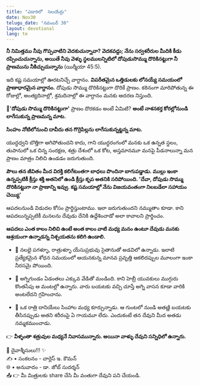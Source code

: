 ```yaml
---
title: "ఎడారిలో  సెలయేర్లు"
date: Nov30
telugu_date: "నవంబర్ 30"
layout: devotional
lang: te
---
```


**నీ నిమిత్తము నీవు గొప్పవాటిని వెదకుచున్నావా? వెదకవద్దు; నేను సర్వశరీరుల మీదికి కీడు రప్పించుచున్నాను, అయితే నీవు వెళ్ళు స్థలములన్నిటిలో దోపుడుసొమ్ము దొరికినట్టుగా నీ ప్రాణమును నీకిచ్చుచున్నాను** (యిర్మీయా 45:5).

ఇది కష్ట సమయాల్లో ఊరటనిచ్చే వాగ్దానం. 
**విపరీతమైన ఒత్తిడులకు లోనయ్యే సమయంలో ప్రాణాధారమైన వాగ్దానం.** దోపుడు సొమ్ము దొరికినట్టుగా దొరికే ప్రాణం. కఠినంగా మారిపోతున్న ఈ రోజుల్లో, అంత్యదినాల్లో, శ్రమదినాల్లో ఈ వాగ్దానం మనకు ఆదరణ నిస్తుంది.

**📖'దోపుడు సొమ్ము దొరికినట్టుగా'** ప్రాణం దొరకడం అంటే ఏమిటి? **అంటే నాశనకర్త కోరల్లోనుండి లాగేసుకున్న ప్రాణమన్న మాట.**

**సింహం నోటిలోనుంచి దావీదు తన గొర్రెపిల్లను లాగేసుకున్నట్టన్న మాట.**

 యుద్ధధ్వని బొత్తిగా ఆగిపోతుందని కాదు, గాని యుద్ధరంగంలో మనకు ఒక ఉన్నత స్థలం, తుపానులో ఒక చిన్న సంరక్షణ, శత్రు దేశంలో ఒక కోట, అస్తమానమూ మనపై పీడనాలున్నా మన ప్రాణం మాత్రం నిలిచి ఉండడం జరుగుతుంది.

 **పౌలు తన జీవితం మీద విరక్తి కలిగేటంతగా బాధలు పొందినా బాగుపడ్డాడు. ముల్లు ఇంకా ఉన్నప్పటికీ క్రీస్తు శక్తి అతనిలో ఉండి క్రీస్తు కృప అతనికి సరిపోయింది. 'దేవా, దోపుడు సొమ్ము దొరికినట్టుగా నా ప్రాణాన్ని ఇవ్వు. కష్ట సమయాల్లో నేను విజయవంతంగా నిలబడేలా సహాయం చెయ్యి’**

ఆపదలనుండి విడుదల కోసం ప్రార్థిస్తుంటాము. ఇలా జరుగుతుందని నమ్ముతాం కూడా. కాని ఆపదలున్నప్పటికీ మనలను దేవుడు దేనికి ఉద్దేశించాడో అలా కావాలని ప్రార్థించం. 

**ఆపదలు ఎంత కాలం నిలిచి ఉంటే అంత కాలం వాటి మధ్య మనం ఉంటూ దేవుడు మనకు ఆశ్రయంగా ఉన్నాడన్న నిశ్చయతను కలిగి ఉండాలి.**

- 🔹 నలభై పగళ్ళూ, రాత్రుళ్ళూ యేసుప్రభువు సైతానుతో అడవిలో ఉన్నాడు. ఇలాటి ప్రత్యేకమైన శోధన సమయంలో ఆయనకున్న మానవ ప్రవృత్తి ఆకలిదప్పుల మూలంగా ఇంకా నీరసమై పోయింది.

- 🔹 అగ్నిగుండం ఏడంతలు ఎక్కువ వేడితో మండింది. కాని హెబ్రీ యువకులు ముగ్గురు కొంతసేపు ఆ మంటల్లో ఉన్నారు. వారు బయటకు వచ్చి చూస్తే అగ్ని వాసన కూడా వారికి అంటలేదని గ్రహించాను.

- 🔹 ఒక రాత్రి దానియేలు సింహాల మధ్య కూర్చున్నాడు. ఆ గుంటలో నుండి అతణ్ణి బయటకు తీసినప్పుడు అతని శరీరంపై ఏ గాయమూ లేదు. ఎందుకంటే తన దేవుని మీద అతడు నమ్మకముంచాడు.

👉 **వీళ్ళంతా శత్రువుల మధ్యనే నివాసమున్నారు. అయినా వాళ్ళు దేవుని సన్నిధిలో ఉన్నారు.**

<div class="blessing">🙏 <span class="bless-text">దైవాశ్శీసులు!!!</span> ✨</div>

<div class="credit">✍️ <span class="credit-text">▪ సంకలనం - చార్లెస్ ఇ. కౌమన్</span></div>
<div class="credit">🌐 <span class="credit-text">▪ అనువాదం - డా. జోబ్ సుదర్శన్</span></div>


<div class="share">📤 👉 <span class="share-text">మీ మిత్రులకు share చేసి మీ వంతుగా దేవుని పని చేయండి.</span></div>
